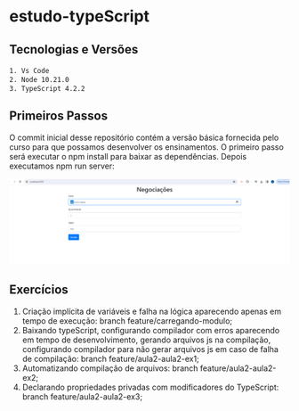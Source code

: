 # estudo-typeScript

## Tecnologias e Versões
    1. Vs Code
    2. Node 10.21.0
    3. TypeScript 4.2.2

## Primeiros Passos

O commit inicial desse repositório contém a versão básica fornecida pelo curso para que possamos desenvolver os ensinamentos. O primeiro passo será executar o  npm install para baixar as dependências.  Depois executamos npm run server: 

<img src="assets/img1.png">

## Exercícios
1) Criação implícita de variáveis e falha na lógica aparecendo apenas em tempo de execução: branch feature/carregando-modulo; 
2) Baixando typeScript, configurando compilador com erros aparecendo em tempo de desenvolvimento, gerando arquivos js na compilação, configurando compilador para não gerar arquivos js em caso de falha de compilação: branch feature/aula2-aula2-ex1;
3) Automatizando compilação de arquivos: branch feature/aula2-aula2-ex2;
4) Declarando propriedades privadas com modificadores do TypeScript: branch feature/aula2-aula2-ex3;
